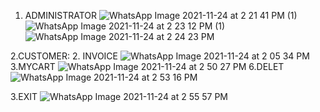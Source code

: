 1. ADMINISTRATOR
![WhatsApp Image 2021-11-24 at 2 21 41 PM (1)](https://user-images.githubusercontent.com/68195812/143209034-138a1a13-95d5-48b2-902c-eb026d584e3e.jpeg)
![WhatsApp Image 2021-11-24 at 2 23 12 PM (1)](https://user-images.githubusercontent.com/68195812/143209093-f051ed25-282e-47ee-a5e1-460aec3d65cc.jpeg)
![WhatsApp Image 2021-11-24 at 2 24 23 PM](https://user-images.githubusercontent.com/68195812/143209533-c3f2d60f-fdf5-417c-a1c8-134db1a1d5a4.jpeg)

2.CUSTOMER:
2. INVOICE
![WhatsApp Image 2021-11-24 at 2 05 34 PM](https://user-images.githubusercontent.com/68195812/143209331-a59a6b0b-8ade-49fc-af2b-5f997e4d5a9d.jpeg)
3.MYCART
![WhatsApp Image 2021-11-24 at 2 50 27 PM](https://user-images.githubusercontent.com/68195812/143210232-6bd20b90-4252-4575-b194-6874deda5ea2.jpeg)
6.DELET
![WhatsApp Image 2021-11-24 at 2 53 16 PM](https://user-images.githubusercontent.com/68195812/143210649-0afece70-f807-4039-9e59-110d6798c277.jpeg)

3.EXIT
![WhatsApp Image 2021-11-24 at 2 55 57 PM](https://user-images.githubusercontent.com/68195812/143211091-6b1b19dd-7194-4922-9cce-2bf8984ba4a9.jpeg)




